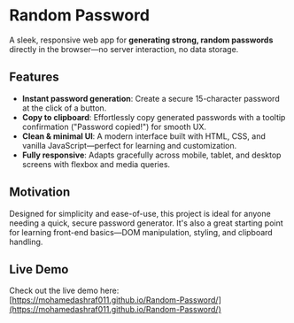 # Random Password

A sleek, responsive web app for **generating strong, random passwords** directly in the browser—no server interaction, no data storage.

## Features
- **Instant password generation**: Create a secure 15-character password at the click of a button.
- **Copy to clipboard**: Effortlessly copy generated passwords with a tooltip confirmation ("Password copied!") for smooth UX.
- **Clean & minimal UI**: A modern interface built with HTML, CSS, and vanilla JavaScript—perfect for learning and customization.
- **Fully responsive**: Adapts gracefully across mobile, tablet, and desktop screens with flexbox and media queries.

## Motivation
Designed for simplicity and ease-of-use, this project is ideal for anyone needing a quick, secure password generator. It's also a great starting point for learning front-end basics—DOM manipulation, styling, and clipboard handling.

## Live Demo
Check out the live demo here:
[https://mohamedashraf011.github.io/Random-Password/](https://mohamedashraf011.github.io/Random-Password/)

